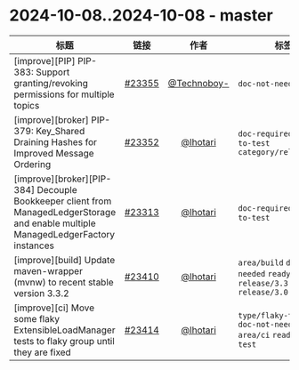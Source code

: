 # 2024-10-08..2024-10-08 - master
| 标题 | 链接 | 作者 | 标签 |
| - | :--: | :--: | - |
| [improve][PIP] PIP-383: Support granting/revoking permissions for multiple topics | [#23355](https://github.com/apache/pulsar/pull/23355) | [@Technoboy-](https://github.com/Technoboy-) | `doc-not-needed` `PIP`  | 
| [improve][broker] PIP-379: Key_Shared Draining Hashes for Improved Message Ordering | [#23352](https://github.com/apache/pulsar/pull/23352) | [@lhotari](https://github.com/lhotari) | `doc-required` `ready-to-test` `category/reliability`  | 
| [improve][broker][PIP-384] Decouple Bookkeeper client from ManagedLedgerStorage and enable multiple ManagedLedgerFactory instances | [#23313](https://github.com/apache/pulsar/pull/23313) | [@lhotari](https://github.com/lhotari) | `doc-required` `ready-to-test`  | 
| [improve][build] Update maven-wrapper (mvnw) to recent stable version 3.3.2 | [#23410](https://github.com/apache/pulsar/pull/23410) | [@lhotari](https://github.com/lhotari) | `area/build` `doc-not-needed` `ready-to-test` `release/3.3.3` `release/3.0.8`  | 
| [improve][ci] Move some flaky ExtensibleLoadManager tests to flaky group until they are fixed | [#23414](https://github.com/apache/pulsar/pull/23414) | [@lhotari](https://github.com/lhotari) | `type/flaky-tests` `doc-not-needed` `area/ci` `ready-to-test`  | 
